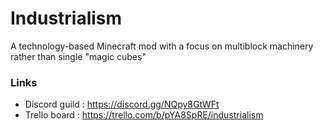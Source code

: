 # Industrialism

A technology-based Minecraft mod with a focus on multiblock machinery rather than single "magic cubes"

### Links
* Discord guild :  https://discord.gg/NQpy8GtWFt
* Trello board : https://trello.com/b/pYA8SpRE/industrialism 